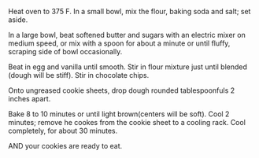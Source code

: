 Heat oven to 375 F. In a small bowl, mix the flour, baking soda and salt; set aside.

In a large bowl, beat softened butter and sugars with an electric mixer on medium speed, or mix with a spoon for about a minute or until fluffy, scraping side of bowl occasionally.

Beat in egg and vanilla until smooth. Stir in flour mixture just until blended (dough will be stiff). Stir in chocolate chips.

Onto ungreased cookie sheets, drop dough rounded tablespoonfuls 2 inches apart.

Bake 8 to 10 minutes or until light brown(centers will be soft). Cool 2 minutes; remove he cookes from the cookie sheet to a cooling rack. Cool completely, for about 30 minutes. 

AND your cookies are ready to eat.